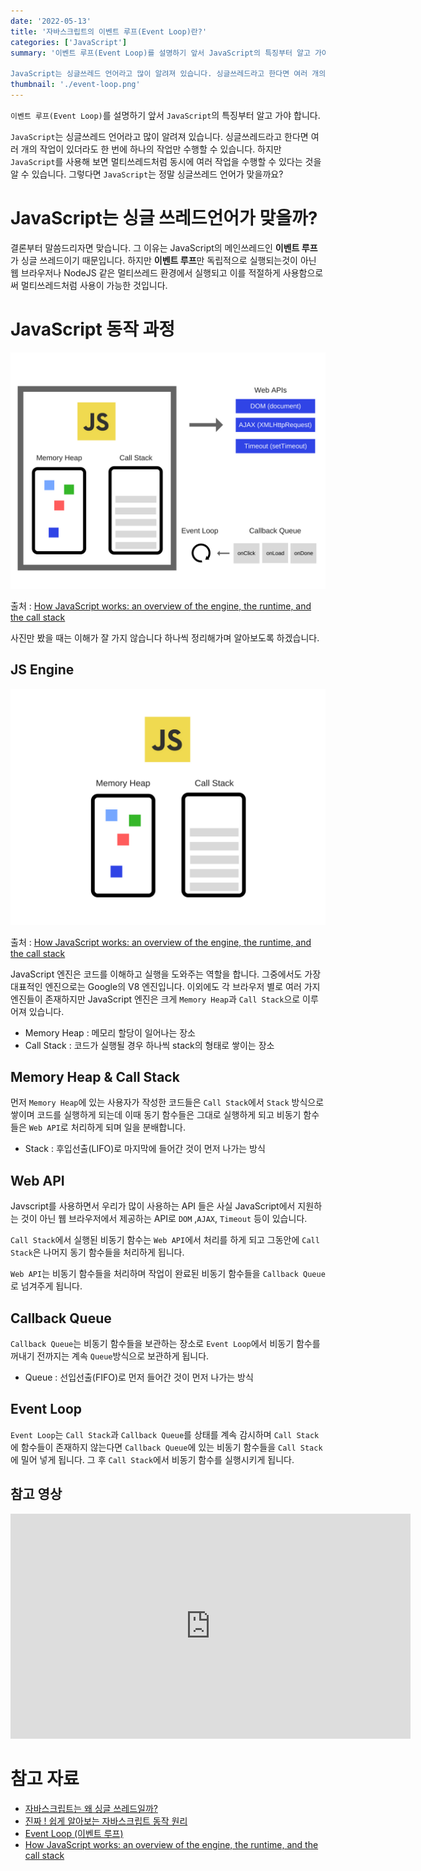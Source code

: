 ```yaml
---
date: '2022-05-13'
title: '자바스크립트의 이벤트 루프(Event Loop)란?'
categories: ['JavaScript']
summary: '이벤트 루프(Event Loop)를 설명하기 앞서 JavaScript의 특징부터 알고 가야 합니다.

JavaScript는 싱글쓰레드 언어라고 많이 알려져 있습니다. 싱글쓰레드라고 한다면 여러 개의 작업이 있더라도 한 번에 하나의 작업만 수행할 수 있습니다. 하지만 JavaScript를 사용해 보면 멀티쓰레드처럼 동시에 여러 작업을 수행할 수 있다는 것을 알 수 있습니다. 그렇다면 JavaScript는 정말 싱글쓰레드 언어가 맞을까요?'
thumbnail: './event-loop.png'
---
```


`이벤트 루프(Event Loop)`를 설명하기 앞서 `JavaScript`의 특징부터 알고 가야 합니다.

`JavaScript`는 싱글쓰레드 언어라고 많이 알려져 있습니다. 싱글쓰레드라고 한다면 여러 개의 작업이 있더라도 한 번에 하나의 작업만 수행할 수 있습니다. 하지만 `JavaScript`를 사용해 보면 멀티쓰레드처럼 동시에 여러 작업을 수행할 수 있다는 것을 알 수 있습니다. 그렇다면 `JavaScript`는 정말 싱글쓰레드 언어가 맞을까요?

# JavaScript는 싱글 쓰레드언어가 맞을까?

결론부터 말씀드리자면 맞습니다. 그 이유는 JavaScript의 메인쓰레드인 **이벤트 루프**가 싱글 쓰레드이기 때문입니다. 하지만 **이벤트 루프**만 독립적으로 실행되는것이 아닌 웹 브라우저나 NodeJS 같은 멀티쓰레드 환경에서 실행되고 이를 적절하게 사용함으로써 멀티쓰레드처럼 사용이 가능한 것입니다.

# JavaScript 동작 과정

![event loop img2](./event-loop2.png)

출처 : [How JavaScript works: an overview of the engine, the runtime, and the call stack](https://blog.sessionstack.com/how-does-JavaScript-actually-work-part-1-b0bacc073cf)

사진만 봤을 때는 이해가 잘 가지 않습니다 하나씩 정리해가며 알아보도록 하겠습니다.

## JS Engine

![event loop img3](./event-loop3.png)

출처 : [How JavaScript works: an overview of the engine, the runtime, and the call stack](https://blog.sessionstack.com/how-does-JavaScript-actually-work-part-1-b0bacc073cf)

JavaScript 엔진은 코드를 이해하고 실행을 도와주는 역할을 합니다. 그중에서도 가장 대표적인 엔진으로는 Google의 V8 엔진입니다. 이외에도 각 브라우저 별로 여러 가지 엔진들이 존재하지만 JavaScript 엔진은 크게 `Memory Heap`과 `Call Stack`으로 이루어져 있습니다.

- Memory Heap : 메모리 할당이 일어나는 장소
- Call Stack : 코드가 실행될 경우 하나씩 stack의 형태로 쌓이는 장소

## Memory Heap & Call Stack

먼저 `Memory Heap`에 있는 사용자가 작성한 코드들은 `Call Stack`에서 `Stack` 방식으로 쌓이며 코드를 실행하게 되는데 이때 동기 함수들은 그대로 실행하게 되고 비동기 함수들은 `Web API`로 처리하게 되며 일을 분배합니다.

- Stack : 후입선출(LIFO)로 마지막에 들어간 것이 먼저 나가는 방식

## Web API

Javscript를 사용하면서 우리가 많이 사용하는 API 들은 사실 JavaScript에서 지원하는 것이 아닌 웹 브라우저에서 제공하는 API로 `DOM` ,`AJAX`, `Timeout` 등이 있습니다.

`Call Stack`에서 실행된 비동기 함수는 `Web API`에서 처리를 하게 되고 그동안에 `Call Stack`은 나머지 동기 함수들을 처리하게 됩니다.

`Web API`는 비동기 함수들을 처리하며 작업이 완료된 비동기 함수들을 `Callback Queue`로 넘겨주게 됩니다.

## Callback Queue

`Callback Queue`는 비동기 함수들을 보관하는 장소로 `Event Loop`에서 비동기 함수를 꺼내기 전까지는 계속 `Queue`방식으로 보관하게 됩니다.

- Queue : 선입선출(FIFO)로 먼저 들어간 것이 먼저 나가는 방식

## Event Loop

`Event Loop`는 `Call Stack`과 `Callback Queue`를 상태를 계속 감시하며 `Call Stack`에 함수들이 존재하지 않는다면 `Callback Queue`에 있는 비동기 함수들을 `Call Stack`에 밀어 넣게 됩니다. 그 후 `Call Stack`에서 비동기 함수를 실행시키게 됩니다.

## 참고 영상

<iframe width="640" height="360" src="https://www.youtube.com/embed/8aGhZQkoFbQ" frameborder="0" gesture="media" allowfullscreen=""></iframe>

# 참고 자료

- [자바스크립트는 왜 싱글 쓰레드일까?](https://chanyeong.com/blog/post/44)
- [진짜 ! 쉽게 알아보는 자바스크립트 동작 원리](https://blog.toycrane.xyz/%EC%A7%84%EC%A7%9C-%EC%89%BD%EA%B2%8C-%EC%95%8C%EC%95%84%EB%B3%B4%EB%8A%94-%EC%9E%90%EB%B0%94%EC%8A%A4%ED%81%AC%EB%A6%BD%ED%8A%B8-%EB%8F%99%EC%9E%91-%EC%9B%90%EB%A6%AC-c7fbdc44cc97)
- [Event Loop (이벤트 루프)](https://velog.io/@thms200/Event-Loop-%EC%9D%B4%EB%B2%A4%ED%8A%B8-%EB%A3%A8%ED%94%84)
- [How JavaScript works: an overview of the engine, the runtime, and the call stack](https://blog.sessionstack.com/how-does-JavaScript-actually-work-part-1-b0bacc073cf)

